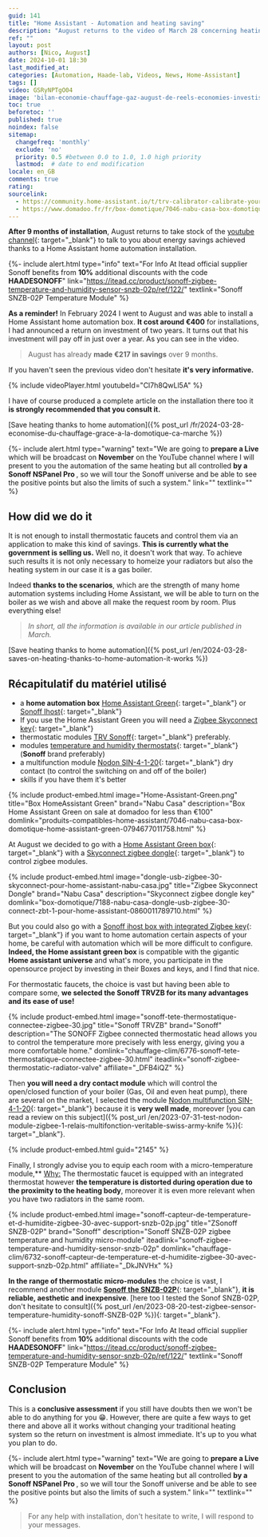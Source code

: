 ```yaml
---
guid: 141
title: "Home Assistant - Automation and heating saving"
description: "August returns to the video of March 28 concerning heating savings and home automation works and provides figures on its consumption and savings made since February 2024"
ref: ""
layout: post
authors: [Nico, August]
date: 2024-10-01 18:30
last_modified_at: 
categories: [Automation, Haade-lab, Videos, News, Home-Assistant]
tags: []
video: GSRyNPTgO04
image: 'bilan-economie-chauffage-gaz-august-de-reels-economies-investissement-minime.png'
toc: true
beforetoc: ''
published: true
noindex: false
sitemap:
  changefreq: 'monthly'
  exclude: 'no'
  priority: 0.5 #between 0.0 to 1.0, 1.0 high priority
  lastmod:  # date to end modification
locale: en_GB
comments: true
rating:  
sourcelink:
  - https://community.home-assistant.io/t/trv-calibrator-calibrate-your-valve-with-an-external-sensor-probably-trv-agnostic/451424
  - https://www.domadoo.fr/fr/box-domotique/7046-nabu-casa-box-domotique-home-assistant-green-0794677011758.html?domid=39
---
```

**After 9 months of installation**, August returns to take stock of the [youtube channel](https://www.youtube.com/@haade-fr){: target="_blank"} to talk to you about energy savings achieved thanks to a Home Assistant home automation installation.

{%- include alert.html type="info" text="For Info At Itead official supplier Sonoff benefits from <b>10%</b> additional discounts with the code <b>HAADESONOFF</b>" link="https://itead.cc/product/sonoff-zigbee-temperature-and-humidity-sensor-snzb-02p/ref/122/" textlink="Sonoff SNZB-02P Temperature Module" %}

**As a reminder!** In February 2024 I went to August and was able to install a Home Assistant home automation box. **It cost around €400** for installations, I had announced a return on investment of two years. It turns out that his investment will pay off in just over a year. As you can see in the video. 

> August has already **made €217 in savings** over 9 months.

If you haven't seen the previous video don't hesitate **it's very informative.**

{% include videoPlayer.html youtubeId="Cl7h8QwLl5A" %}

I have of course produced a complete article on the installation there too it **is strongly recommended that you consult it.**

[Save heating thanks to home automation]({% post_url /fr/2024-03-28-economise-du-chauffage-grace-a-la-domotique-ca-marche %})

{%- include alert.html type="warning" text="We are going to <b>prepare a Live</b> which will be broadcast on <b>November</b> on the YouTube channel where I will present to you the automation of the same heating but all controlled <b>by a Sonoff NSPanel Pro </b>, so we will tour the Sonoff universe and be able to see the positive points but also the limits of such a system." link="" textlink="" %}

## How did we do it

It is not enough to install thermostatic faucets and control them via an application to make this kind of savings. **This is currently what the government is selling us.** Well no, it doesn't work that way. To achieve such results it is not only necessary to homeize your radiators but also the heating system in our case it is a gas boiler.

Indeed **thanks to the scenarios**, which are the strength of many home automation systems including Home Assistant, we will be able to turn on the boiler as we wish and above all make the request room by room. Plus everything else!

> *In short, all the information is available in our article published in March.*

[Save heating thanks to home automation]({% post_url /en/2024-03-28-saves-on-heating-thanks-to-home-automation-it-works %})


## Récapitulatif du matériel utilisé

- a **home automation box** [Home Assistant Green](https://www.domadoo.fr/en/smart-home-gateway/7046-nabu-casa-home-assistant-green-smart-home-hub-0794677011758.html?domid=39){: target="_blank"} or [Sonoff Ihost](https://www.domadoo.fr/en/smart-home-gateway/6715-zigbee-30-wifi-home-automation-gateway-ihost-local-4gb-sonoff.html?domid=39){: target="_blank"}
- If you use the Home Assistant Green you will need a [Zigbee Skyconnect key](https://www.domadoo.fr/en/smart-home-gateway/6938-zigbee-usb-dongle-home-assistant-skyconnect-nabu-casa-0794677011635.html?domid=39){: target="_blank"}
- thermostatic modules [TRV Sonoff](https://www.domadoo.fr/en/heating-air-conditioning/6776-sonoff-zigbee-30-smart-thermostatic-head.html?domid=39){: target="_blank"} preferably.
- modules [temperature and humidity thermostats](https://www.domadoo.fr/en/heating-air-conditioning/6732-sonoff-zigbee-temperature-humidity-sensor-with-support-snzb-02p.html?domid=39){: target="_blank"} (**Sonoff** brand preferably)
- a multifunction module [Nodon SIN-4-1-20](https://www.domadoo.fr/en/devices/5688-nodon-multifunction-relay-switch-16a-zigbee-30-3700313925188.html?domid=39){: target="_blank"} dry contact (to control the switching on and off of the boiler)
- skills if you have them it's better

{% include product-embed.html image="Home-Assistant-Green.png" title="Box HomeAssistant Green" brand="Nabu Casa" description="Box Home Assistant Green on sale at domadoo for less than €100" domlink="produits-compatibles-home-assistant/7046-nabu-casa-box-domotique-home-assistant-green-0794677011758.html" %}

At August we decided to go with a [Home Assistant Green box](https://www.domadoo.fr/fr/box-domotique/7046-nabu-casa-box-domotique-home-assistant-green-0794677011758.html?domid=39){: target="_blank"} with a [Skyconnect zigbee dongle](https://www.domadoo.fr/fr/box-domotique/6938-dongle-usb-zigbee-30-skyconnect-pour-home-assistant-nabu-casa-0794677011635.html?domid=39){: target="_blank"} to control zigbee modules.

{% include product-embed.html image="dongle-usb-zigbee-30-skyconnect-pour-home-assistant-nabu-casa.jpg" title="Zigbee Skyconnect Dongle" brand="Nabu Casa" description="Skyconnect zigbee dongle key" domlink="box-domotique/7188-nabu-casa-dongle-usb-zigbee-30-connect-zbt-1-pour-home-assistant-0860011789710.html" %}

But you could also go with a [Sonoff ihost box with integrated Zigbee key](https://www.domadoo.fr/fr/box-domotique/6715-box-domotique-ihost-local-zigbee-30-wifi-4gb-sonoff.html?domid=39){: target="_blank"} if you want to home automation certain aspects of your home, be careful with automation which will be more difficult to configure. **Indeed, the Home assistant green box** is compatible with the gigantic **Home assistant universe** and what's more, you participate in the opensource project by investing in their Boxes and keys, and I find that nice.

For thermostatic faucets, the choice is vast but having been able to compare some, **we selected the Sonoff TRVZB for its many advantages and its ease of use!**

{% include product-embed.html image="sonoff-tete-thermostatique-connectee-zigbee-30.jpg" title="Sonoff TRVZB" brand="Sonoff" description="The SONOFF Zigbee connected thermostatic head allows you to control the temperature more precisely with less energy, giving you a more comfortable home." domlink="chauffage-clim/6776-sonoff-tete-thermostatique-connectee-zigbee-30.html" iteadlink="sonoff-zigbee-thermostatic-radiator-valve" affiliate="_DFB4iQZ" %}

Then **you will need a dry contact module** which will control the open/closed function of your boiler (Gas, Oil and even heat pump), there are several on the market, I selected the module [Nodon multifunction SIN-4-1-20](https://www.domadoo.fr/fr/peripheriques/5688-nodon-module-multifonction-zigbee-nodon-sin-4-1-20-onoff-contact-sec-3700313925188.html?domid=39){: target="_blank"} because it is **very well made**, moreover [you can read a review on this subject]({% post_url /en/2023-07-31-test-nodon-module-zigbee-1-relais-multifonction-veritable-swiss-army-knife %}){: target="_blank"}.

{% include product-embed.html guid="2145" %}

Finally, I strongly advise you to equip each room with a micro-temperature module,** <ins>Why:</ins> The thermostatic faucet is equipped with an integrated thermostat however **the temperature is distorted during operation due to the proximity to the heating body**, moreover it is even more relevant when you have two radiators in the same room.

{% include product-embed.html image="sonoff-capteur-de-temperature-et-d-humidite-zigbee-30-avec-support-snzb-02p.jpg" title="ZSonoff SNZB-02P" brand="Sonoff" description="Sonoff SNZB-02P zigbee temperature and humidity micro-module" iteadlink="sonoff-zigbee-temperature-and-humidity-sensor-snzb-02p" domlink="chauffage-clim/6732-sonoff-capteur-de-temperature-et-d-humidite-zigbee-30-avec-support-snzb-02p.html" affiliate="_DkJNVHx" %}

**In the range of thermostatic micro-modules** the choice is vast, I recommend another module [**Sonoff the SNZB-02P**](https://www.domadoo.fr/fr/chauffage-clim/6776-sonoff-tete-thermostatique-connectee-zigbee-30.html?domid=39){: target="_blank"}, **it is reliable, aesthetic and inexpensive**. [here too I tested the Sonof SNZB-02P, don't hesitate to consult]({% post_url /en/2023-08-20-test-zigbee-sensor-temperature-humidity-sonoff-SNZB-02P %}){: target="_blank"}.

{%- include alert.html type="info" text="For Info At Itead official supplier Sonoff benefits from <b>10%</b> additional discounts with the code <b>HAADESONOFF</b>" link="https://itead.cc/product/sonoff-zigbee-temperature-and-humidity-sensor-snzb-02p/ref/122/" textlink="Sonoff SNZB-02P Temperature Module" %}

## Conclusion

This is a **conclusive assessment** if you still have doubts then we won't be able to do anything for you 😁. However, there are quite a few ways to get there and above all it works without changing your traditional heating system so the return on investment is almost immediate. It's up to you what you plan to do.

{%- include alert.html type="warning" text="We are going to <b>prepare a Live</b> which will be broadcast on <b>November</b> on the YouTube channel where I will present to you the automation of the same heating but all controlled <b>by a Sonoff NSPanel Pro </b>, so we will tour the Sonoff universe and be able to see the positive points but also the limits of such a system." link="" textlink="" %}

> For any help with installation, don't hesitate to write, I will respond to your messages.

